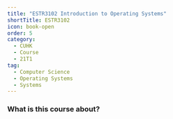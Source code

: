 ```yaml
---
title: "ESTR3102 Introduction to Operating Systems"
shortTitle: ESTR3102
icon: book-open
order: 5
category:
  - CUHK
  - Course
  - 21T1
tag:
  - Computer Science
  - Operating Systems
  - Systems
---
```


### What is this course about? 